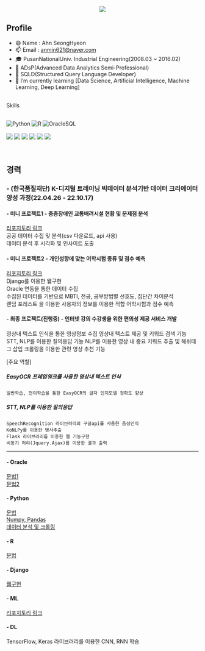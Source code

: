 <!--
**Thxnya/Thxnya** is a ✨ _special_ ✨ repository because its `README.md` (this file) appears on your GitHub profile.

Here are some ideas to get you started:

- 🔭 I’m currently working on ...
- 🌱 I’m currently learning ...
- 👯 I’m looking to collaborate on ...
- 🤔 I’m looking for help with ...
- 💬 Ask me about ...
- 📫 How to reach me: ...
- 😄 Pronouns: ...
- ⚡ Fun fact: ...
-->

<p align='center'>
  <a href="https://github.com/Thxnya">
    <img src="https://capsule-render.vercel.app/api?type=waving&color=gradient&fontColor=FFFFFF&height=300&section=header&text=Ahn%20SeongHyeon&fontSize=50"/>
  </a>
</p>

## Profile
- 😄 Name : Ahn SeongHyeon
- 📫 Email : anmin621@naver.com
- 🎓 PusanNationalUniv. Industrial Engineering(2008.03 ~ 2016.02)
- 📰 ADsP(Advanced Data Analytics Semi-Professional)
- 📰 SQLD(Structured Query Language Developer)
- 🌱 I’m currently learning [Data Science, Artificial Intelligence, Machine Learning, Deep Learning]

<br>
Skills
<br>
<br>

![Python](https://img.shields.io/badge/-Python-3178C6?style=flat-square&logo=Python&logoColor=white)
![R](https://img.shields.io/badge/-R-A8B9CC?style=flat-square&logo=R&logoColor=black)
![OracleSQL](https://img.shields.io/badge/-Oracle-FD5750?style=flat-square&logo=Oracle&logoColor=white)
<br>
<br>
<img src="https://img.shields.io/badge/django-092E20?style=flat-square&logo=django&logoColor=white">
<img src="https://img.shields.io/badge/-Flask-000000?style=flat-square&logo=Flask&logoColor=white">
<img src="https://img.shields.io/badge/html5-E34F26?style=flat-square&logo=html5&logoColor=white">
<img src="https://img.shields.io/badge/css-1572B6?style=flat-square&logo=css3&logoColor=white">
<img src="https://img.shields.io/badge/javascript-F7DF1E?style=flat-square&logo=javascript&logoColor=black">
<img src="https://img.shields.io/badge/bootstrap-7952B3?style=flat-square&logo=bootstrap&logoColor=white">

<br>

## 경력
### - (한국품질재단) K-디지털 트레이닝 빅데이터 분석기반 데이터 크리에이터 양성 과정(22.04.26 - 22.10.17)
    
  #### - 미니 프로젝트1 - 중증장애인 교통배려시설 현황 및 문제점 분석<br/>
  [리포지토리 링크](https://github.com/Thxnya/MiniProject01)<br/>
  공공 데이터 수집 및 분석(csv 다운로드, api 사용)<br/>
  데이터 분석 후 시각화 및 인사이트 도출
  
  #### - 미니 프로젝트2 - 개인성향에 맞는 어학시험 종류 및 점수 예측<br/>
  [리포지토리 링크](https://github.com/Thxnya/MiniProject02)<br/>
  Django를 이용한 웹구현<br/>
  Oracle 연동을 통한 데이터 수집<br/>
  수집된 데이터를 기반으로 MBTI, 전공, 공부방법별 선호도, 집단간 차이분석<br/>
  랜덤 포레스트 을 이용한 사용자의 정보를 이용한 적합 어학시험과 점수 예측
  
  #### - 최종 프로젝트(진행중) - 인터넷 강의 수강생을 위한 편의성 제공 서비스 개발<br/>
  영상내 텍스트 인식을 통한 영상정보 수집
  영상내 텍스트 제공 및 키워드 검색 기능
  STT, NLP를 이용한 질의응답 기능
  NLP를 이용한 영상 내 중요 키워드 추출 및 해쉬태그 삽입
  크롤링을 이용한 관련 영상 추천 기능
  
  [주요 역할]
  
  ##### EasyOCR 프레임워크를 사용한 영상내 텍스트 인식<br/>
    일반학습, 전이학습을 통한 EasyOCR의 글자 인지모델 정확도 향상

  ##### STT, NLP를 이용한 질의응답<br/>
    SpeechRecognition 라이브러리의 구글api를 사용한 음성인식
    KoNLPy를 이용한 명사추출
    Flask 라이브러리를 이용한 웹 기능구현
    비동기 처리(Jquery.Ajax)를 이용한 결과 출력

---

#### - Oracle<br/>
  [문법1](https://github.com/Thxnya/StudyOracle)<br/>
  [문법2](https://github.com/Thxnya/StudyOracle22.07)
  
  #### - Python<br/>
  [문법](https://github.com/Thxnya/StudyPython22)<br/>
  [Numpy, Pandas](https://github.com/Thxnya/StudyPython22.05)<br/>
  [데이터 분석 및 크롤링](https://github.com/Thxnya/StudyPython22.06)
  
  #### - R<br/>
  [문법](https://github.com/Thxnya/StudyR)
  
  #### - Django<br/>
  [웹구현](https://github.com/Thxnya/StudyDjango22.07)
  
  #### - ML<br/>
  [리포지토리 링크](https://github.com/Thxnya/StudyML22.08)
  
  #### - DL<br/>
  TensorFlow, Keras 라이브러리를 이용한 CNN, RNN 학습

